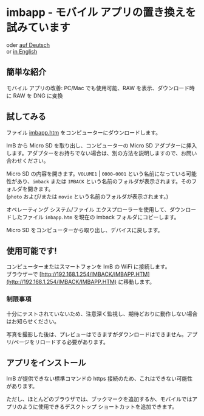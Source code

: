 <!-- SPDX-License-Identifier: 0BSD -->
# imbapp - モバイル アプリの置き換えを試みています

oder [auf Deutsch](https://shyrodgau.github.io/imbraw2dng/imbapp_de)  
or [in English](https://shyrodgau.github.io/imbraw2dng/imbapp) 

## 簡単な紹介

モバイル アプリの改善: PC/Mac でも使用可能、RAW を表示、ダウンロード時に RAW を DNG に変換

## 試してみる

ファイル [imbapp.htm](https://github.com/shyrodgau/imbraw2dng/raw/master/imbapp.htm) をコンピューターにダウンロードします。

ImB から Micro SD を取り出し、コンピューターの Micro SD アダプターに挿入します。アダプターをお持ちでない場合は、別の方法を説明しますので、お問い合わせください。

Micro SD の内容を開きます。`VOLUME1` | `0000-0001` という名前になっている可能性があり、`imback` または `IMBACK` という名前のフォルダが表示されます。そのフォルダを開きます。  
(`photo` および/または `movie` という名前のフォルダが表示されます。)

オペレーティング システム/ファイル エクスプローラーを使用して、ダウンロードしたファイル `imbapp.htm` を現在の imback フォルダにコピーします。

Micro SD をコンピューターから取り出し、デバイスに戻します。

## 使用可能です!

コンピューターまたはスマートフォンを ImB の WiFi に接続します。  
ブラウザーで [http://192.168.1.254/IMBACK/IMBAPP.HTM](http://192.168.1.254/IMBACK/IMBAPP.HTM) に移動します。

### 制限事項

十分にテストされていないため、注意深く監視し、期待どおりに動作しない場合はお知らせください。

写真を撮影した後は、プレビューはできますがダウンロードはできません。アプリ/ページをリロードする必要があります。

## アプリをインストール

ImB が提供できない標準コマンドの https 接続のため、これはできない可能性があります。

ただし、ほとんどのブラウザでは、ブックマークを追加するか、モバイルではアプリのように使用できるデスクトップ ショートカットを追加できます。
